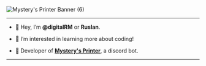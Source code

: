 
![Mystery's Printer Banner (6)](https://user-images.githubusercontent.com/70782025/186399204-af3833c7-0203-4e03-bb0e-aa574a66d2ca.png)

---

  -  👋 Hey, I’m **@digitalRM** or **Ruslan**.

  -  👀 I’m interested in learning more about coding!

  -  🤖 Developer of [**Mystery's Printer**](https://discord.com/api/oauth2/authorize?client_id=768616796604465172&permissions=2349198400&scope=bot%20applications.commands), a discord bot.

---

<!---
digitalRM/digitalRM is a ✨ special ✨ repository because its `README.md` (this file) appears on your GitHub profile.
You can click the Preview link to take a look at your changes.
--->
